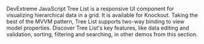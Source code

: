 DevExtreme JavaScript Tree List is a responsive UI component for visualizing hierarchical data in a grid. It is available for Knockout. Taking the best of the MVVM pattern, Tree List supports two-way binding to view model properties. Discover Tree List's key features, like data editing and validation, sorting, filtering and searching, in other demos from this section.